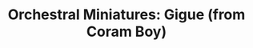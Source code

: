 ---
title: "Orchestral Miniatures: Gigue (from Coram Boy)"
tags: [orchestral, ensemble]
sectionSortOrder: 9
shortDesc: "A short joyful gigue from the Coram Boy score, arranged for string orchestra"
forces: "strings"
length: "1 min 30 secs"
workNumber: "P0053"
compositionYear: "2005"
pdf: "Gigue from Coram Boy"
hireBuy: yes
recording: ""
audioIndex: 53
projectColour: 347AB5
layout: workDetail
permalink: false
---